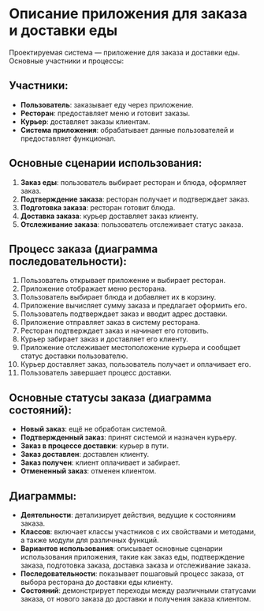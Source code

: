 # Описание приложения для заказа и доставки еды

Проектируемая система — приложение для заказа и доставки еды. Основные участники и процессы:

## Участники:
- **Пользователь**: заказывает еду через приложение.
- **Ресторан**: предоставляет меню и готовит заказы.
- **Курьер**: доставляет заказы клиентам.
- **Система приложения**: обрабатывает данные пользователей и предоставляет функционал.

## Основные сценарии использования:
1. **Заказ еды**: пользователь выбирает ресторан и блюда, оформляет заказ.
2. **Подтверждение заказа**: ресторан получает и подтверждает заказ.
3. **Подготовка заказа**: ресторан готовит блюда.
4. **Доставка заказа**: курьер доставляет заказ клиенту.
5. **Отслеживание заказа**: пользователь отслеживает статус заказа.

## Процесс заказа (диаграмма последовательности):
1. Пользователь открывает приложение и выбирает ресторан.
2. Приложение отображает меню ресторана.
3. Пользователь выбирает блюда и добавляет их в корзину.
4. Приложение вычисляет сумму заказа и предлагает оформить его.
5. Пользователь подтверждает заказ и вводит адрес доставки.
6. Приложение отправляет заказ в систему ресторана.
7. Ресторан подтверждает заказ и начинает его готовить.
8. Курьер забирает заказ и доставляет его клиенту.
9. Приложение отслеживает местоположение курьера и сообщает статус доставки пользователю.
10. Курьер доставляет заказ, пользователь получает и оплачивает его.
11. Пользователь завершает процесс доставки.

## Основные статусы заказа (диаграмма состояний):
- **Новый заказ**: ещё не обработан системой.
- **Подтвержденный заказ**: принят системой и назначен курьеру.
- **Заказ в процессе доставки**: курьер в пути.
- **Заказ доставлен**: доставлен клиенту.
- **Заказ получен**: клиент оплачивает и забирает.
- **Отмененный заказ**: отменен клиентом.

## Диаграммы:
- **Деятельности**: детализирует действия, ведущие к состояниям заказа.
- **Классов**: включает классы участников с их свойствами и методами, а также модули для различных функций.
- **Вариантов использования**: описывает основные сценарии использования приложения, такие как заказ еды, подтверждение заказа, подготовка заказа, доставка заказа и отслеживание заказа.
- **Последовательности**: показывает пошаговый процесс заказа, от выбора ресторана до доставки еды клиенту.
- **Состояний**: демонстрирует переходы между различными статусами заказа, от нового заказа до доставки и получения заказа клиентом.

